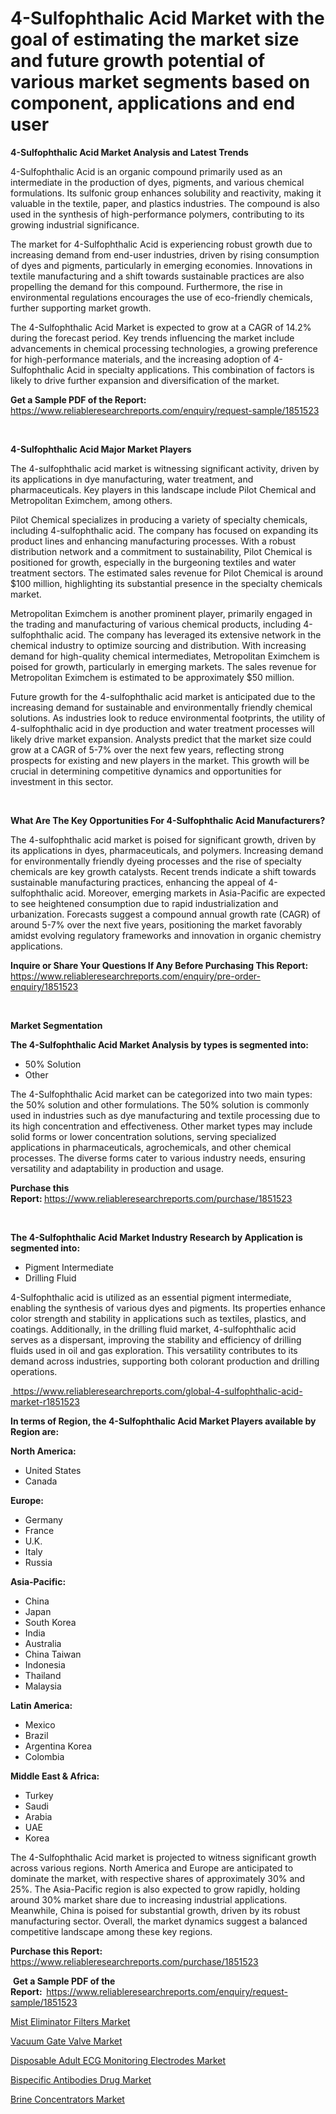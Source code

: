 <p><h1>4-Sulfophthalic Acid Market with the goal of estimating the market size and future growth potential of various market segments based on component, applications and end user</h1></p><p><strong>4-Sulfophthalic Acid Market Analysis and Latest Trends</strong></p>
<p><p>4-Sulfophthalic Acid is an organic compound primarily used as an intermediate in the production of dyes, pigments, and various chemical formulations. Its sulfonic group enhances solubility and reactivity, making it valuable in the textile, paper, and plastics industries. The compound is also used in the synthesis of high-performance polymers, contributing to its growing industrial significance.</p><p>The market for 4-Sulfophthalic Acid is experiencing robust growth due to increasing demand from end-user industries, driven by rising consumption of dyes and pigments, particularly in emerging economies. Innovations in textile manufacturing and a shift towards sustainable practices are also propelling the demand for this compound. Furthermore, the rise in environmental regulations encourages the use of eco-friendly chemicals, further supporting market growth.</p><p>The 4-Sulfophthalic Acid Market is expected to grow at a CAGR of 14.2% during the forecast period. Key trends influencing the market include advancements in chemical processing technologies, a growing preference for high-performance materials, and the increasing adoption of 4-Sulfophthalic Acid in specialty applications. This combination of factors is likely to drive further expansion and diversification of the market.</p></p>
<p><strong>Get a Sample PDF of the Report:&nbsp;</strong> <a href="https://www.reliableresearchreports.com/enquiry/request-sample/1851523?utm_campaign=31&utm_medium=2&utm_source=Github&utm_content=ia&utm_term=19102024&utm_id=4-sulfophthalic-acid">https://www.reliableresearchreports.com/enquiry/request-sample/1851523</a></p>
<p>&nbsp;</p>
<p><strong>4-Sulfophthalic Acid Major Market Players</strong></p>
<p><p>The 4-sulfophthalic acid market is witnessing significant activity, driven by its applications in dye manufacturing, water treatment, and pharmaceuticals. Key players in this landscape include Pilot Chemical and Metropolitan Eximchem, among others.</p><p>Pilot Chemical specializes in producing a variety of specialty chemicals, including 4-sulfophthalic acid. The company has focused on expanding its product lines and enhancing manufacturing processes. With a robust distribution network and a commitment to sustainability, Pilot Chemical is positioned for growth, especially in the burgeoning textiles and water treatment sectors. The estimated sales revenue for Pilot Chemical is around $100 million, highlighting its substantial presence in the specialty chemicals market.</p><p>Metropolitan Eximchem is another prominent player, primarily engaged in the trading and manufacturing of various chemical products, including 4-sulfophthalic acid. The company has leveraged its extensive network in the chemical industry to optimize sourcing and distribution. With increasing demand for high-quality chemical intermediates, Metropolitan Eximchem is poised for growth, particularly in emerging markets. The sales revenue for Metropolitan Eximchem is estimated to be approximately $50 million.</p><p>Future growth for the 4-sulfophthalic acid market is anticipated due to the increasing demand for sustainable and environmentally friendly chemical solutions. As industries look to reduce environmental footprints, the utility of 4-sulfophthalic acid in dye production and water treatment processes will likely drive market expansion. Analysts predict that the market size could grow at a CAGR of 5-7% over the next few years, reflecting strong prospects for existing and new players in the market. This growth will be crucial in determining competitive dynamics and opportunities for investment in this sector.</p></p>
<p>&nbsp;</p>
<p><strong>What Are The Key Opportunities For 4-Sulfophthalic Acid Manufacturers?</strong></p>
<p><p>The 4-sulfophthalic acid market is poised for significant growth, driven by its applications in dyes, pharmaceuticals, and polymers. Increasing demand for environmentally friendly dyeing processes and the rise of specialty chemicals are key growth catalysts. Recent trends indicate a shift towards sustainable manufacturing practices, enhancing the appeal of 4-sulfophthalic acid. Moreover, emerging markets in Asia-Pacific are expected to see heightened consumption due to rapid industrialization and urbanization. Forecasts suggest a compound annual growth rate (CAGR) of around 5-7% over the next five years, positioning the market favorably amidst evolving regulatory frameworks and innovation in organic chemistry applications.</p></p>
<p><strong>Inquire or Share Your Questions If Any Before Purchasing This Report:</strong> <a href="https://www.reliableresearchreports.com/enquiry/pre-order-enquiry/1851523?utm_campaign=31&utm_medium=2&utm_source=Github&utm_content=ia&utm_term=19102024&utm_id=4-sulfophthalic-acid">https://www.reliableresearchreports.com/enquiry/pre-order-enquiry/1851523</a></p>
<p>&nbsp;</p>
<p><strong>Market Segmentation</strong></p>
<p><strong>The 4-Sulfophthalic Acid Market Analysis by types is segmented into:</strong></p>
<p><ul><li>50% Solution</li><li>Other</li></ul></p>
<p><p>The 4-Sulfophthalic Acid market can be categorized into two main types: the 50% solution and other formulations. The 50% solution is commonly used in industries such as dye manufacturing and textile processing due to its high concentration and effectiveness. Other market types may include solid forms or lower concentration solutions, serving specialized applications in pharmaceuticals, agrochemicals, and other chemical processes. The diverse forms cater to various industry needs, ensuring versatility and adaptability in production and usage.</p></p>
<p><strong>Purchase this Report:&nbsp;</strong><a href="https://www.reliableresearchreports.com/purchase/1851523?utm_campaign=31&utm_medium=2&utm_source=Github&utm_content=ia&utm_term=19102024&utm_id=4-sulfophthalic-acid">https://www.reliableresearchreports.com/purchase/1851523</a></p>
<p>&nbsp;</p>
<p><strong>The 4-Sulfophthalic Acid Market Industry Research by Application is segmented into:</strong></p>
<p><ul><li>Pigment Intermediate</li><li>Drilling Fluid</li></ul></p>
<p><p>4-Sulfophthalic acid is utilized as an essential pigment intermediate, enabling the synthesis of various dyes and pigments. Its properties enhance color strength and stability in applications such as textiles, plastics, and coatings. Additionally, in the drilling fluid market, 4-sulfophthalic acid serves as a dispersant, improving the stability and efficiency of drilling fluids used in oil and gas exploration. This versatility contributes to its demand across industries, supporting both colorant production and drilling operations.</p></p>
<p><a href="https://www.reliableresearchreports.com/global-4-sulfophthalic-acid-market-r1851523?utm_campaign=31&utm_medium=2&utm_source=Github&utm_content=ia&utm_term=19102024&utm_id=4-sulfophthalic-acid">&nbsp;https://www.reliableresearchreports.com/global-4-sulfophthalic-acid-market-r1851523</a></p>
<p><strong>In terms of Region, the 4-Sulfophthalic Acid Market Players available by Region are:</strong></p>
<p>
    <p> <strong> North America: </strong>
        <ul>
            <li>United States</li>
            <li>Canada</li>
        </ul>
        </p> 
    <p> <strong> Europe: </strong>
        <ul>
            <li>Germany</li>
            <li>France</li>
            <li>U.K.</li>
            <li>Italy</li>
            <li>Russia</li>
        </ul>
        </p> 
    <p> <strong> Asia-Pacific: </strong>
        <ul>
            <li>China</li>
            <li>Japan</li>
            <li>South Korea</li>
            <li>India</li>
            <li>Australia</li>
            <li>China Taiwan</li>
            <li>Indonesia</li>
            <li>Thailand</li>
            <li>Malaysia</li>
        </ul>
        </p> 
    <p> <strong> Latin America: </strong>
        <ul>
            <li>Mexico</li>
            <li>Brazil</li>
            <li>Argentina Korea</li>
            <li>Colombia</li>
        </ul>
        </p> 
    <p> <strong> Middle East & Africa: </strong>
        <ul>
            <li>Turkey</li>
            <li>Saudi</li>
            <li>Arabia</li>
            <li>UAE</li>
            <li>Korea</li>
        </ul>
    </p>
    </p>
<p><p>The 4-Sulfophthalic Acid market is projected to witness significant growth across various regions. North America and Europe are anticipated to dominate the market, with respective shares of approximately 30% and 25%. The Asia-Pacific region is also expected to grow rapidly, holding around 30% market share due to increasing industrial applications. Meanwhile, China is poised for substantial growth, driven by its robust manufacturing sector. Overall, the market dynamics suggest a balanced competitive landscape among these key regions.</p></p>
<p><strong>Purchase this Report: </strong><a href="https://www.reliableresearchreports.com/purchase/1851523?utm_campaign=31&utm_medium=2&utm_source=Github&utm_content=ia&utm_term=19102024&utm_id=4-sulfophthalic-acid">https://www.reliableresearchreports.com/purchase/1851523</a></p>
<p>&nbsp;<strong>Get a Sample PDF of the Report:&nbsp;&nbsp;</strong><a href="https://www.reliableresearchreports.com/enquiry/request-sample/1851523?utm_campaign=31&utm_medium=2&utm_source=Github&utm_content=ia&utm_term=19102024&utm_id=4-sulfophthalic-acid">https://www.reliableresearchreports.com/enquiry/request-sample/1851523</a></p>
<p><strong></strong></p>
<p><p><a href="https://issuu.com/reportprime-2/docs/mist-eliminator-filters-market-size_39201be83fba56?utm_campaign=31&utm_medium=2&utm_source=Github&utm_content=ia&utm_term=19102024&utm_id=4-sulfophthalic-acid">Mist Eliminator Filters Market</a></p><p><a href="https://www.linkedin.com/pulse/unveiling-market-trends-global-vacuum-gate-valve-growth-regional-d5rhf?utm_campaign=31&utm_medium=2&utm_source=Github&utm_content=ia&utm_term=19102024&utm_id=4-sulfophthalic-acid">Vacuum Gate Valve Market</a></p><p><a href="https://github.com/MonroeBullock54/Market-Research-Report-List-1/blob/main/disposable-adult-ecg-monitoring-electrodes-market.md?utm_campaign=31&utm_medium=2&utm_source=Github&utm_content=ia&utm_term=19102024&utm_id=4-sulfophthalic-acid">Disposable Adult ECG Monitoring Electrodes Market</a></p><p><a href="https://github.com/cristy9x9bur/Market-Research-Report-List-1/blob/main/bispecific-antibodies-drug-market.md?utm_campaign=31&utm_medium=2&utm_source=Github&utm_content=ia&utm_term=19102024&utm_id=4-sulfophthalic-acid">Bispecific Antibodies Drug Market</a></p><p><a href="https://issuu.com/reportprime-2/docs/brine-concentrators-market-size-203_76e3194b58f707?utm_campaign=31&utm_medium=2&utm_source=Github&utm_content=ia&utm_term=19102024&utm_id=4-sulfophthalic-acid">Brine Concentrators Market</a></p></p>